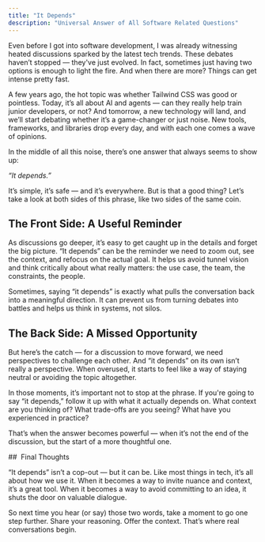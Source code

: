 ```yaml
---
title: "It Depends"
description: "Universal Answer of All Software Related Questions"
---
```


Even before I got into software development, I was already witnessing heated discussions sparked by the latest tech trends. These debates haven’t stopped — they've just evolved. In fact, sometimes just having two options is enough to light the fire. And when there are more? Things can get intense pretty fast.

A few years ago, the hot topic was whether Tailwind CSS was good or pointless. Today, it’s all about AI and agents — can they really help train junior developers, or not? And tomorrow, a new technology will land, and we’ll start debating whether it’s a game-changer or just noise. New tools, frameworks, and libraries drop every day, and with each one comes a wave of opinions.

In the middle of all this noise, there’s one answer that always seems to show up:

*“It depends.”*

It’s simple, it’s safe — and it’s everywhere.
But is that a good thing? Let’s take a look at both sides of this phrase, like two sides of the same coin.

## The Front Side: A Useful Reminder

As discussions go deeper, it’s easy to get caught up in the details and forget the big picture. “It depends” can be the reminder we need to zoom out, see the context, and refocus on the actual goal. It helps us avoid tunnel vision and think critically about what really matters: the use case, the team, the constraints, the people.

Sometimes, saying “it depends” is exactly what pulls the conversation back into a meaningful direction. It can prevent us from turning debates into battles and helps us think in systems, not silos.

## The Back Side: A Missed Opportunity

But here’s the catch — for a discussion to move forward, we need perspectives to challenge each other. And “it depends” on its own isn’t really a perspective. When overused, it starts to feel like a way of staying neutral or avoiding the topic altogether.

In those moments, it’s important not to stop at the phrase. If you're going to say “it depends,” follow it up with what it actually depends on. What context are you thinking of? What trade-offs are you seeing? What have you experienced in practice?

That’s when the answer becomes powerful — when it’s not the end of the discussion, but the start of a more thoughtful one.

##  Final Thoughts

“It depends” isn’t a cop-out — but it can be. Like most things in tech, it’s all about how we use it. When it becomes a way to invite nuance and context, it’s a great tool. When it becomes a way to avoid committing to an idea, it shuts the door on valuable dialogue.

So next time you hear (or say) those two words, take a moment to go one step further. Share your reasoning. Offer the context. That’s where real conversations begin.




